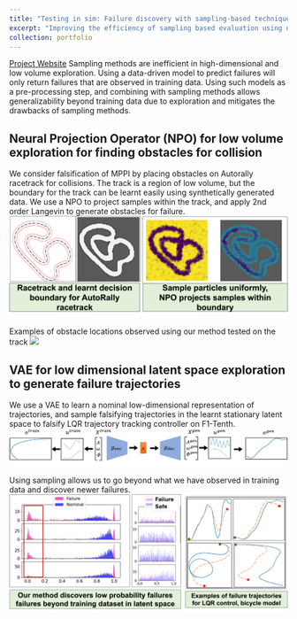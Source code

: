 ```yaml
---
title: "Testing in sim: Failure discovery with sampling-based techniques "
excerpt: "Improving the efficiency of sampling based evaluation using data-driven techniques<br/><img src='/images/sim_only_1.png'>"
collection: portfolio
---
```

[Project Website](https://mit-realm.github.io/neural-langevin-website/)
Sampling methods are inefficient in high-dimensional and low volume exploration. Using a data-driven model to predict failures will only return failures that are observed in training data. Using such models as a pre-processing step, and combining with sampling methods allows generalizability beyond training data due to exploration and mitigates the drawbacks of sampling methods.

## Neural Projection Operator (NPO) for low volume exploration for finding obstacles for collision
We consider falsification of MPPI by placing obstacles on Autorally racetrack for collisions. The track is a region of low volume, but the boundary for the track can be learnt easily using synthetically generated data. We use a NPO to project samples within the track, and apply 2nd order Langevin to generate obstacles for failure. 
<img src='/images/npo.png'>

Examples of obstacle locations observed using our method tested on the track
<img src='/images/autorally.png'>

## VAE for low dimensional latent space exploration to generate failure trajectories
We use a VAE to learn a nominal low-dimensional representation of trajectories, and sample falsifying trajectories in the learnt stationary latent space to falsify LQR trajectory tracking controller on F1-Tenth. 
<img src='/images/vae.png'>

Using sampling allows us to go beyond what we have observed in training data and discover newer failures.
<img src='/images/sim_only_vae.png'>

